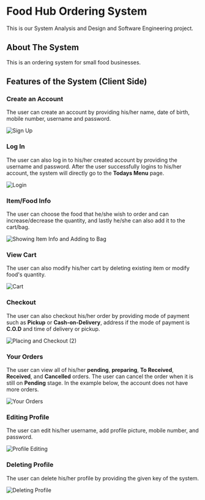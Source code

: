 # Food Hub Ordering System

This is our System Analysis and Design and Software Engineering project.

## About The System
This is an ordering system for small food businesses. 

## Features of the System (Client Side)

### Create an Account

The user can create an account by providing his/her name, date of birth, mobile number, username and password.

![Sign Up](https://user-images.githubusercontent.com/63532775/210089120-60092dd0-56e3-4f61-889d-916eff50bd37.gif)

### Log In

The user can also log in to his/her created account by providing the username and password. After the user successfully logins 
to his/her account, the system will directly go to the **Todays Menu** page.

![Login](https://user-images.githubusercontent.com/63532775/210089364-5f4c6359-0d4c-4ae8-99c9-26b4c78b363e.gif)

### Item/Food Info

The user can choose the food that he/she wish to order and can increase/decrease the quantity, and lastly he/she can also add it to the cart/bag.

![Showing Item Info and Adding to Bag](https://user-images.githubusercontent.com/63532775/210089832-d275a224-7bf0-48c7-8d72-9662798f7f70.gif)

### View Cart

The user can also modify his/her cart by deleting existing item or modify food's quantity. 

![Cart](https://user-images.githubusercontent.com/63532775/210090044-1b17c673-2bcc-4779-b831-4b801b27431c.gif)

### Checkout

The user can also checkout his/her order by providing mode of payment such as **Pickup** or **Cash-on-Delivery**, address if the mode of payment is **C.O.D** and time of delivery or pickup.

![Placing and Checkout (2)](https://user-images.githubusercontent.com/63532775/210090646-728b60c5-1959-443b-b5db-bc2a75958639.gif)

### Your Orders 

The user can view all of his/her **pending**, **preparing**, **To Received**, **Received**, and **Cancelled** orders. The user can cancel the order when it is still on **Pending** stage. In the example below, the account does not have more orders.

 ![Your Orders](https://user-images.githubusercontent.com/63532775/210090904-901b06e0-f725-4614-82e1-d4b285d4f1c0.gif)

### Editing Profile

The user can edit his/her username, add profile picture, mobile number, and password.

![Profile Editing](https://user-images.githubusercontent.com/63532775/210093711-8e31b6b8-d5e7-4ae4-9328-119627d916d9.gif)

### Deleting Profile

The user can delete his/her profile by providing the given key of the system.

![Deleting Profile](https://user-images.githubusercontent.com/63532775/210094893-ca63045c-635e-4c3e-9bbf-b546406bae1d.gif)
